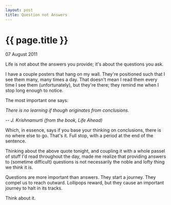 ```yaml
---
layout: post
title: Question not Answers
---
```


# {{ page.title }}

<p class="meta">07 August 2011</p>

Life is not about the answers you provide; it's about the questions you ask.

I have a couple posters that hang on my wall. They're positioned such that I see them many, many times a day. That doesn't mean I read them every time I see them (unfortunately), but they're there; they remind me when I stop long enough to notice.

The most important one says:

*There is no learning if though originates from conclusions.*

*-- J. Krishnamurti (from the book, Life Ahead)*

Which, in essence, says if you base your thinking on conclusions, there is no where else to go. That's it. Full stop, with a period at the end of the sentence.

Thinking about the above quote tonight, and coupling it with a whole passel of stuff I'd read throughout the day, made me realize that providing answers to (sometime difficult) questions is not necessarily the noble and lofty thing we think it is.

Questions are more important than answers. They start a journey. They compel us to reach outward. Lollipops reward, but they cause an important journey to halt in its tracks.

Think about it.
